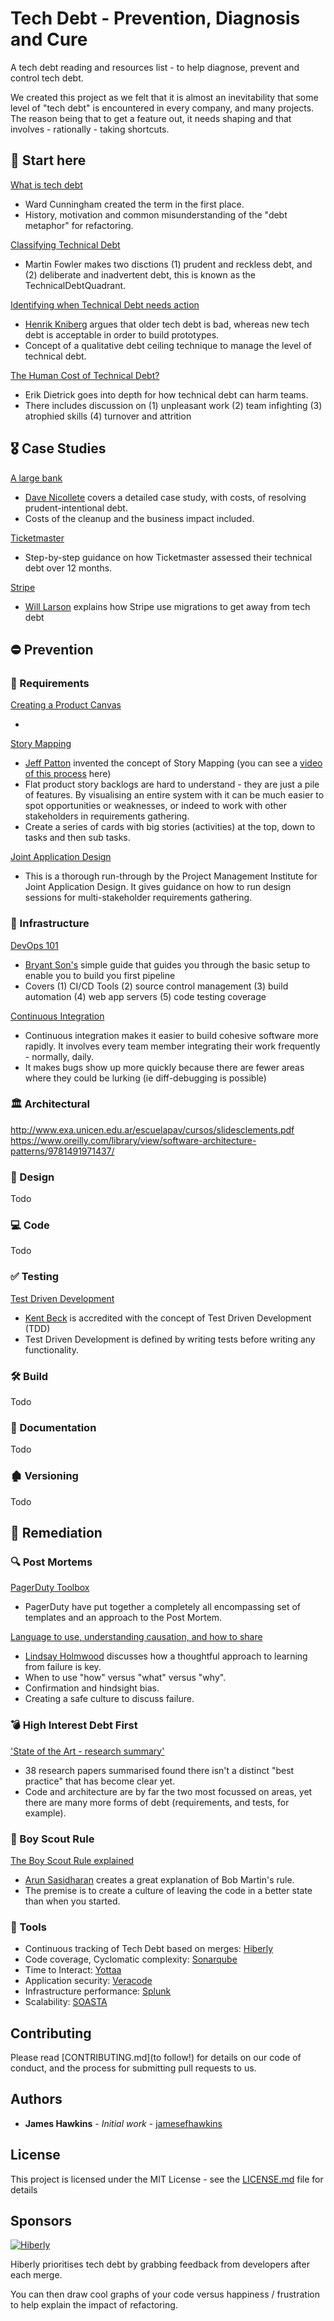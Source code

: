 # Tech Debt - Prevention, Diagnosis and Cure

A tech debt reading and resources list - to help diagnose, prevent and control tech debt.

We created this project as we felt that it is almost an inevitability that some level of "tech debt" is encountered in every company, and many projects. The reason being that to get a feature out, it needs shaping and that involves - rationally - taking shortcuts.

## 🏁 Start here

[What is tech debt](https://www.youtube.com/watch?v=pqeJFYwnkjE)

* Ward Cunningham created the term in the first place.
* History, motivation and common misunderstanding of the "debt metaphor" for refactoring.

[Classifying Technical Debt](https://martinfowler.com/bliki/TechnicalDebtQuadrant.html)

* Martin Fowler makes two disctions (1) prudent and reckless debt, and (2) deliberate and inadvertent debt, this is known as the TechnicalDebtQuadrant.

[Identifying when Technical Debt needs action](https://blog.crisp.se/2013/10/11/henrikkniberg/good-and-bad-technical-debt)

* [Henrik Kniberg](https://twitter.com/henrikkniberg) argues that older tech debt is bad, whereas new tech debt is acceptable in order to build prototypes.
* Concept of a qualitative debt ceiling technique to manage the level of technical debt.

[The Human Cost of Technical Debt?](https://daedtech.com/human-cost-tech-debt/)

* Erik Dietrick goes into depth for how technical debt can harm teams.
* There includes discussion on (1) unpleasant work (2) team infighting (3) atrophied skills (4) turnover and attrition

## 🎖 Case Studies

[A large bank](http://neopragma.com/index.php/2019/03/30/technical-debt-the-man-the-metaphor-the-message/)

* [Dave Nicollete](https://twitter.com/davenicolette) covers a detailed case study, with costs, of resolving prudent-intentional debt.
* Costs of the cleanup and the business impact included.

[Ticketmaster](https://tech.ticketmaster.com/2015/06/30/what-ticketmaster-is-doing-about-technical-debt/)

* Step-by-step guidance on how Ticketmaster assessed their technical debt over 12 months.

[Stripe](https://www.infoq.com/presentations/stripe-technical-debt/)

* [Will Larson](https://twitter.com/lethain?lang=en) explains how Stripe use migrations to get away from tech debt

## ⛔ Prevention

### 🤝 Requirements

[Creating a Product Canvas](https://www.ebgconsulting.com/blog/using-product-canvas-define-product-getting-started/)

* 

[Story Mapping](https://www.jpattonassociates.com/the-new-backlog/)

* [Jeff Patton](https://twitter.com/jeffpatton) invented the concept of Story Mapping (you can see a [video of this process](https://www.youtube.com/watch?v=XzaCaW8c3qE) here) 
* Flat product story backlogs are hard to understand - they are just a pile of features. By visualising an entire system with it can be much easier to spot opportunities or weaknesses, or indeed to work with other stakeholders in requirements gathering.
* Create a series of cards with big stories (activities) at the top, down to tasks and then sub tasks.

[Joint Application Design](https://www.pmi.org/learning/library/determining-project-requirements-best-practices-7278)

* This is a thorough run-through by the Project Management Institute for Joint Application Design. It gives guidance on how to run design sessions for multi-stakeholder requirements gathering.

### 📡 Infrastructure

[DevOps 101](https://opensource.com/article/19/4/devops-pipeline)

* [Bryant Son's](https://twitter.com/bryantjiminson) simple guide that guides you through the basic setup to enable you to build you first pipeline
* Covers (1) CI/CD Tools (2) source control management (3) build automation (4) web app servers (5) code testing coverage

[Continuous Integration](https://martinfowler.com/articles/continuousIntegration.html)

* Continuous integration makes it easier to build cohesive software more rapidly. It involves every team member integrating their work frequently - normally, daily.
* It makes bugs show up more quickly because there are fewer areas where they could be lurking (ie diff-debugging is possible)

### 🏛️ Architectural

http://www.exa.unicen.edu.ar/escuelapav/cursos/slidesclements.pdf
https://www.oreilly.com/library/view/software-architecture-patterns/9781491971437/

### 🎨 Design
Todo
### 💻 Code
Todo
### ✅ Testing
[Test Driven Development](https://www.eecs.yorku.ca/course_archive/2003-04/W/3311/sectionM/case_studies/money/KentBeck_TDD_byexample.pdf)

* [Kent Beck](https://twitter.com/KentBeck) is accredited with the concept of Test Driven Development (TDD)
* Test Driven Development is defined by writing tests before writing any functionality.

### 🛠️ Build
Todo
### 📝 Documentation
Todo
### 🏚️ Versioning
Todo

## 🏥 Remediation

### 🔍 Post Mortems

[PagerDuty Toolbox]([https://postmortems.pagerduty.com](https://postmortems.pagerduty.com/))

* PagerDuty have put together a completely all encompassing set of templates and an approach to the Post Mortem.

[Language to use, understanding causation, and how to share](https://fractio.nl/2015/10/30/blame-language-sharing/)

* [Lindsay Holmwood](https://twitter.com/auxesis) discusses how a thoughtful approach to learning from failure is key.
* When to use "how" versus "what" versus "why".
* Confirmation and hindsight bias.
* Creating a safe culture to discuss failure.

### 💣 High Interest Debt First

['State of the Art - research summary'](https://arxiv.org/pdf/1904.12538.pdf)

* 38 research papers summarised found there isn't a distinct "best practice" that has become clear yet.
* Code and architecture are by far the two most focussed on areas, yet there are many more forms of debt (requirements, and tests, for example).

### 🧭 Boy Scout Rule
[The Boy Scout Rule explained](https://dev.to/_arunsasi/the-boy-scout-rule)

* [Arun Sasidharan](https://twitter.com/voidmaindev) creates a great explanation of Bob Martin's rule.
* The premise is to create a culture of leaving the code in a better state than when you started.

### 🧰 Tools
* Continuous tracking of Tech Debt based on merges: [Hiberly](https://hiberly.com)
* Code coverage, Cyclomatic complexity: [Sonarqube](http://www.sonarqube.org/)
* Time to Interact: [Yottaa](http://www.yottaa.com/)
* Application security: [Veracode](http://www.veracode.com/)
* Infrastructure performance: [Splunk](http://www.splunk.com/)
* Scalability: [SOASTA](http://www.soasta.com/)

## Contributing

Please read [CONTRIBUTING.md](to follow!) for details on our code of conduct, and the process for submitting pull requests to us.


## Authors

* **James Hawkins** - *Initial work* - [jamesefhawkins](https://github.com/jamesefhawkins)

## License

This project is licensed under the MIT License - see the [LICENSE.md](LICENSE.md) file for details

## Sponsors

[![Hiberly](https://s3-eu-west-2.amazonaws.com/hiberly-wordpress/wp-content/uploads/2019/07/31001245/small-logo-whiteback-blockdots-blacktext-1-e1564532005680.png)](https://hiberly.com?utm_campaign=os&utm_medium=getify&utm_source=sponsorship)

Hiberly prioritises tech debt by grabbing feedback from developers after each merge.

You can then draw cool graphs of your code versus happiness / frustration to help explain the impact of refactoring.
